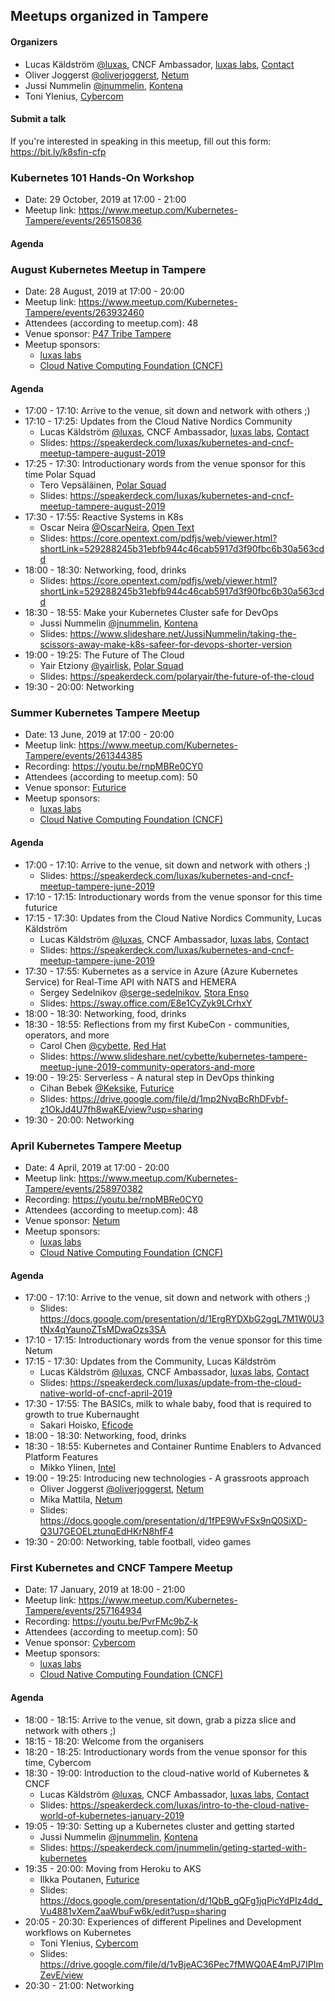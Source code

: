 ## Meetups organized in Tampere

#### Organizers

 - Lucas Käldström [@luxas](https://github.com/luxas), CNCF Ambassador, [luxas labs](https://luxaslabs.com), [Contact](https://www.cncf.io/speaker/luxas)
 - Oliver Joggerst [@oliverjoggerst](https://github.com/oliverjoggerst), [Netum](https://www.netum.fi/)
 - Jussi Nummelin [@jnummelin](https://github.com/jnummelin), [Kontena](https://kontena.io)
 - Toni Ylenius, [Cybercom](https://www.cybercom.com/)

#### Submit a talk

If you're interested in speaking in this meetup, fill out this form: https://bit.ly/k8sfin-cfp

### Kubernetes 101 Hands-On Workshop

 - Date: 29 October, 2019 at 17:00 - 21:00
 - Meetup link: https://www.meetup.com/Kubernetes-Tampere/events/265150836


#### Agenda


### August Kubernetes Meetup in Tampere

 - Date: 28 August, 2019 at 17:00 - 20:00
 - Meetup link: https://www.meetup.com/Kubernetes-Tampere/events/263932460
 - Attendees (according to meetup.com): 48
 - Venue sponsor: [P47 Tribe Tampere](https://tribetampere.com)
 - Meetup sponsors:
   - [luxas labs](https://luxaslabs.com)
   - [Cloud Native Computing Foundation (CNCF)](https://www.cncf.io/)

#### Agenda

 - 17:00 - 17:10: Arrive to the venue, sit down and network with others ;) 
 - 17:10 - 17:25: Updates from the Cloud Native Nordics Community 
   - Lucas Käldström [@luxas](https://github.com/luxas), CNCF Ambassador, [luxas labs](https://luxaslabs.com), [Contact](https://www.cncf.io/speaker/luxas)
   - Slides: https://speakerdeck.com/luxas/kubernetes-and-cncf-meetup-tampere-august-2019
 - 17:25 - 17:30: Introductionary words from the venue sponsor for this time Polar Squad 
   - Tero Vepsäläinen, [Polar Squad](https://polarsquad.com)
   - Slides: https://speakerdeck.com/luxas/kubernetes-and-cncf-meetup-tampere-august-2019
 - 17:30 - 17:55: Reactive Systems in K8s 
   - Oscar Neira [@OscarNeira](https://github.com/OscarNeira), [Open Text](https://www.opentext.com)
   - Slides: https://core.opentext.com/pdfjs/web/viewer.html?shortLink=529288245b31ebfb944c46cab5917d3f90fbc6b30a563cdd
 - 18:00 - 18:30: Networking, food, drinks 
   - Slides: https://core.opentext.com/pdfjs/web/viewer.html?shortLink=529288245b31ebfb944c46cab5917d3f90fbc6b30a563cdd
 - 18:30 - 18:55: Make your Kubernetes Cluster safe for DevOps 
   - Jussi Nummelin [@jnummelin](https://github.com/jnummelin), [Kontena](https://kontena.io)
   - Slides: https://www.slideshare.net/JussiNummelin/taking-the-scissors-away-make-k8s-safeer-for-devops-shorter-version
 - 19:00 - 19:25: The Future of The Cloud 
   - Yair Etziony [@yairlisk](https://github.com/yairlisk), [Polar Squad](https://polarsquad.com)
   - Slides: https://speakerdeck.com/polaryair/the-future-of-the-cloud
 - 19:30 - 20:00: Networking 

### Summer Kubernetes Tampere Meetup

 - Date: 13 June, 2019 at 17:00 - 20:00
 - Meetup link: https://www.meetup.com/Kubernetes-Tampere/events/261344385
 - Recording: https://youtu.be/rnpMBRe0CY0
 - Attendees (according to meetup.com): 50
 - Venue sponsor: [Futurice](https://www.futurice.com/)
 - Meetup sponsors:
   - [luxas labs](https://luxaslabs.com)
   - [Cloud Native Computing Foundation (CNCF)](https://www.cncf.io/)

#### Agenda

 - 17:00 - 17:10: Arrive to the venue, sit down and network with others ;) 
   - Slides: https://speakerdeck.com/luxas/kubernetes-and-cncf-meetup-tampere-june-2019
 - 17:10 - 17:15: Introductionary words from the venue sponsor for this time futurice 
 - 17:15 - 17:30: Updates from the Cloud Native Nordics Community, Lucas Käldström 
   - Lucas Käldström [@luxas](https://github.com/luxas), CNCF Ambassador, [luxas labs](https://luxaslabs.com), [Contact](https://www.cncf.io/speaker/luxas)
   - Slides: https://speakerdeck.com/luxas/kubernetes-and-cncf-meetup-tampere-june-2019
 - 17:30 - 17:55: Kubernetes as a service in Azure (Azure Kubernetes Service) for Real-Time API with NATS and HEMERA 
   - Sergey Sedelnikov [@serge-sedelnikov](https://github.com/serge-sedelnikov), [Stora Enso](https://www.storaenso.com/)
   - Slides: https://sway.office.com/E8e1CyZyk9LCrhxY
 - 18:00 - 18:30: Networking, food, drinks 
 - 18:30 - 18:55: Reflections from my first KubeCon - communities, operators, and more 
   - Carol Chen [@cybette](https://github.com/cybette), [Red Hat](https://www.redhat.com)
   - Slides: https://www.slideshare.net/cybette/kubernetes-tampere-meetup-june-2019-community-operators-and-more
 - 19:00 - 19:25: Serverless - A natural step in DevOps thinking 
   - Cihan Bebek [@Keksike](https://github.com/Keksike), [Futurice](https://www.futurice.com/)
   - Slides: https://drive.google.com/file/d/1mp2NvqBcRhDFvbf-z1OkJd4U7fh8waKE/view?usp=sharing
 - 19:30 - 20:00: Networking 

### April Kubernetes Tampere Meetup

 - Date: 4 April, 2019 at 17:00 - 20:00
 - Meetup link: https://www.meetup.com/Kubernetes-Tampere/events/258970382
 - Recording: https://youtu.be/rnpMBRe0CY0
 - Attendees (according to meetup.com): 48
 - Venue sponsor: [Netum](https://www.netum.fi/)
 - Meetup sponsors:
   - [luxas labs](https://luxaslabs.com)
   - [Cloud Native Computing Foundation (CNCF)](https://www.cncf.io/)

#### Agenda

 - 17:00 - 17:10: Arrive to the venue, sit down and network with others ;) 
   - Slides: https://docs.google.com/presentation/d/1ErgRYDXbG2ggL7M1W0U3tNx4qYaunoZTsMDwaOzs3SA
 - 17:10 - 17:15: Introductionary words from the venue sponsor for this time Netum 
 - 17:15 - 17:30: Updates from the Community, Lucas Käldström 
   - Lucas Käldström [@luxas](https://github.com/luxas), CNCF Ambassador, [luxas labs](https://luxaslabs.com), [Contact](https://www.cncf.io/speaker/luxas)
   - Slides: https://speakerdeck.com/luxas/update-from-the-cloud-native-world-of-cncf-april-2019
 - 17:30 - 17:55: The BASICs, milk to whale baby, food that is required to growth to true Kubernaught 
   - Sakari Hoisko, [Eficode](https://www.eficode.com/home)
 - 18:00 - 18:30: Networking, food, drinks 
 - 18:30 - 18:55: Kubernetes and Container Runtime Enablers to Advanced Platform Features 
   - Mikko Ylinen, [Intel](https://www.intel.com)
 - 19:00 - 19:25: Introducing new technologies - A grassroots approach 
   - Oliver Joggerst [@oliverjoggerst](https://github.com/oliverjoggerst), [Netum](https://www.netum.fi/)
   - Mika Mattila, [Netum](https://www.netum.fi/)
   - Slides: https://docs.google.com/presentation/d/1fPE9WvFSx9nQ0SiXD-Q3U7GEOELztunqEdHKrN8hfF4
 - 19:30 - 20:00: Networking, table football, video games 

### First Kubernetes and CNCF Tampere Meetup

 - Date: 17 January, 2019 at 18:00 - 21:00
 - Meetup link: https://www.meetup.com/Kubernetes-Tampere/events/257164934
 - Recording: https://youtu.be/PvrFMc9bZ-k
 - Attendees (according to meetup.com): 50
 - Venue sponsor: [Cybercom](https://www.cybercom.com/)
 - Meetup sponsors:
   - [luxas labs](https://luxaslabs.com)
   - [Cloud Native Computing Foundation (CNCF)](https://www.cncf.io/)

#### Agenda

 - 18:00 - 18:15: Arrive to the venue, sit down, grab a pizza slice and network with others ;) 
 - 18:15 - 18:20: Welcome from the organisers 
 - 18:20 - 18:25: Introductionary words from the venue sponsor for this time, Cybercom 
 - 18:30 - 19:00: Introduction to the cloud-native world of Kubernetes & CNCF 
   - Lucas Käldström [@luxas](https://github.com/luxas), CNCF Ambassador, [luxas labs](https://luxaslabs.com), [Contact](https://www.cncf.io/speaker/luxas)
   - Slides: https://speakerdeck.com/luxas/intro-to-the-cloud-native-world-of-kubernetes-january-2019
 - 19:05 - 19:30: Setting up a Kubernetes cluster and getting started 
   - Jussi Nummelin [@jnummelin](https://github.com/jnummelin), [Kontena](https://kontena.io)
   - Slides: https://speakerdeck.com/jnummelin/geting-started-with-kubernetes
 - 19:35 - 20:00: Moving from Heroku to AKS 
   - Ilkka Poutanen, [Futurice](https://www.futurice.com/)
   - Slides: https://docs.google.com/presentation/d/1QbB_gQFg1jqPicYdPIz4dd_Vu4881vXemZaaWbuFw6k/edit?usp=sharing
 - 20:05 - 20:30: Experiences of different Pipelines and Development workflows on Kubernetes 
   - Toni Ylenius, [Cybercom](https://www.cybercom.com/)
   - Slides: https://drive.google.com/file/d/1vBjeAC36Pec7fMWQ0AE4mPJ7IPImZevE/view
 - 20:30 - 21:00: Networking 
